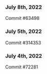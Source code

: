 ### July 8th, 2022

Commit #63498

### July 5th, 2022

Commit #314353


### July 4th, 2022

Commit #72281
